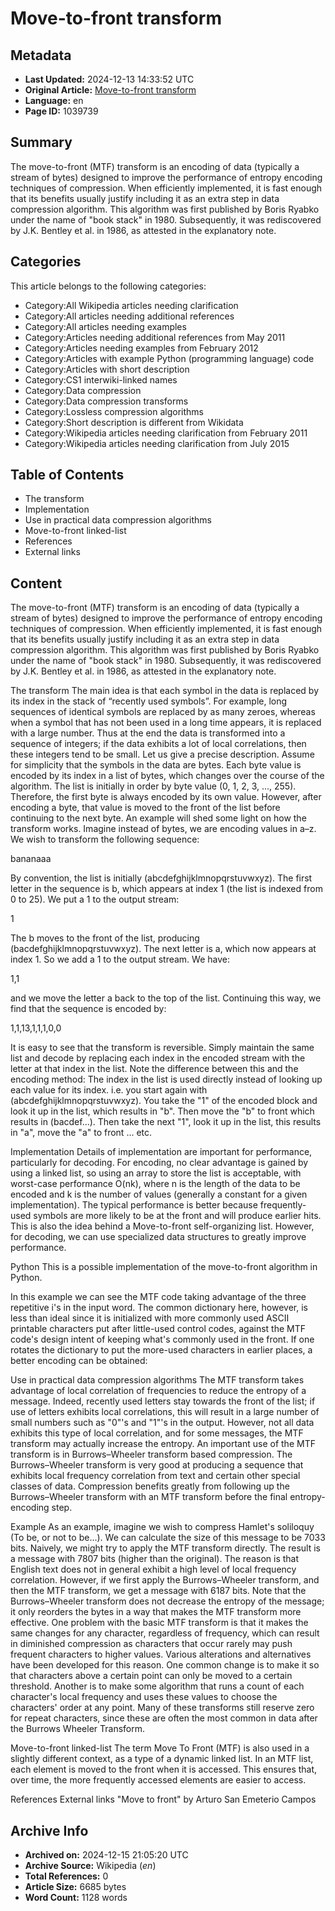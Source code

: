 # Move-to-front transform

## Metadata
- **Last Updated:** 2024-12-13 14:33:52 UTC
- **Original Article:** [Move-to-front transform](https://en.wikipedia.org/wiki/Move-to-front_transform)
- **Language:** en
- **Page ID:** 1039739

## Summary
The move-to-front (MTF) transform is an encoding of data (typically a stream of bytes) designed to improve the performance of entropy encoding techniques of compression.  When efficiently implemented, it is fast enough that its benefits usually justify including it as an extra step in data compression algorithm.
This algorithm was first published by Boris Ryabko under the name of "book stack" in 1980. Subsequently, it was rediscovered by J.K. Bentley et al. in 1986, as attested in the explanatory note.

## Categories
This article belongs to the following categories:

- Category:All Wikipedia articles needing clarification
- Category:All articles needing additional references
- Category:All articles needing examples
- Category:Articles needing additional references from May 2011
- Category:Articles needing examples from February 2012
- Category:Articles with example Python (programming language) code
- Category:Articles with short description
- Category:CS1 interwiki-linked names
- Category:Data compression
- Category:Data compression transforms
- Category:Lossless compression algorithms
- Category:Short description is different from Wikidata
- Category:Wikipedia articles needing clarification from February 2011
- Category:Wikipedia articles needing clarification from July 2015

## Table of Contents

- The transform
- Implementation
- Use in practical data compression algorithms
- Move-to-front linked-list
- References
- External links

## Content

The move-to-front (MTF) transform is an encoding of data (typically a stream of bytes) designed to improve the performance of entropy encoding techniques of compression.  When efficiently implemented, it is fast enough that its benefits usually justify including it as an extra step in data compression algorithm.
This algorithm was first published by Boris Ryabko under the name of "book stack" in 1980. Subsequently, it was rediscovered by J.K. Bentley et al. in 1986, as attested in the explanatory note.

The transform
The main idea is that each symbol in the data is replaced by its index in the stack of “recently used symbols”. For example, long sequences of identical symbols are replaced by as many zeroes, whereas when a symbol that has not been used in a long time appears, it is replaced with a large number. Thus at the end the data is transformed into a sequence of integers; if the data exhibits a lot of local correlations, then these integers tend to be small.
Let us give a precise description. Assume for simplicity that the symbols in the data are bytes.
Each byte value is encoded by its index in a list of bytes, which changes over the course of the algorithm.  The list is initially in order by byte value (0, 1, 2, 3, ..., 255).  Therefore, the first byte is always encoded by its own value.  However, after encoding a byte, that value is moved to the front of the list before continuing to the next byte.
An example will shed some light on how the transform works.  Imagine instead of bytes, we are encoding values in a–z.  We wish to transform the following sequence:

bananaaa

By convention, the list is initially (abcdefghijklmnopqrstuvwxyz).  The first letter in the sequence is b, which appears at index 1 (the list is indexed from 0 to 25).  We put a 1 to the output stream:

1

The b moves to the front of the list, producing (bacdefghijklmnopqrstuvwxyz).  The next letter is a, which now appears at index 1.  So we add a 1 to the output stream. We have:

1,1

and we move the letter a back to the top of the list.  Continuing this way, we find that the sequence is encoded by:

1,1,13,1,1,1,0,0

It is easy to see that the transform is reversible.  Simply maintain the same list and decode by replacing each index in the encoded stream with the letter at that index in the list. Note the difference between this and the encoding method: The index in the list is used directly instead of looking up each value for its index.
i.e. you start again with (abcdefghijklmnopqrstuvwxyz). You take the "1" of the encoded block and look it up in the list, which results in "b". Then move the "b" to front which results in (bacdef...). Then take the next "1", look it up in the list, this results in "a", move the "a" to front ... etc.

Implementation
Details of implementation are important for performance, particularly for decoding.  For encoding, no clear advantage is gained by using a linked list, so using an array to store the list is acceptable, with worst-case performance O(nk), where n is the length of the data to be encoded and k is the number of values (generally a constant for a given implementation).
The typical performance is better because frequently-used symbols are more likely to be at the front and will produce earlier hits. This is also the idea behind a Move-to-front self-organizing list.
However, for decoding, we can use specialized data structures to greatly improve performance.

Python
This is a possible implementation of the move-to-front algorithm in Python.

In this example we can see the MTF code taking advantage of the three repetitive i's in the input word. The common dictionary here, however, is less than ideal since it is initialized with more commonly used ASCII printable characters put after little-used control codes, against the MTF code's design intent of keeping what's commonly used in the front. If one rotates the dictionary to put the more-used characters in earlier places, a better encoding can be obtained:

Use in practical data compression algorithms
The MTF transform takes advantage of local correlation of frequencies to reduce the entropy of a message. Indeed, recently used letters stay towards the front of the list; if use of letters exhibits local correlations, this will result in a large number of small numbers such as "0"'s and "1"'s in the output.
However, not all data exhibits this type of local correlation, and for some messages, the MTF transform may actually increase the entropy.
An important use of the MTF transform is in Burrows–Wheeler transform based compression.  The Burrows–Wheeler transform is very good at producing a sequence that exhibits local frequency correlation from text and certain other special classes of data.  Compression benefits greatly from following up the Burrows–Wheeler transform with an MTF transform before the final entropy-encoding step.

Example
As an example, imagine we wish to compress Hamlet's soliloquy (To be, or not to be...).  We can calculate the size of this message to be 7033 bits.  Naively, we might try to apply the MTF transform directly.  The result is a message with 7807 bits (higher than the original).  The reason is that English text does not in general exhibit a high level of local frequency correlation.  However, if we first apply the Burrows–Wheeler transform, and then the MTF transform, we get a message with 6187 bits.  Note that the Burrows–Wheeler transform does not decrease the entropy of the message; it only reorders the bytes in a way that makes the MTF transform more effective.
One problem with the basic MTF transform is that it makes the same changes for any character, regardless of frequency, which can result in diminished compression as characters that occur rarely may push frequent characters to higher values.  Various alterations and alternatives have been developed for this reason.  One common change is to make it so that characters above a certain point can only be moved to a certain threshold.  Another is to make some algorithm that runs a count of each character's local frequency and uses these values to choose the characters' order at any point.  Many of these transforms still reserve zero for repeat characters, since these are often the most common in data after the Burrows Wheeler Transform.

Move-to-front linked-list
The term Move To Front (MTF) is also used in a slightly different context, as a type of a dynamic linked list. In an MTF list, each element is moved to the front when it is accessed. This ensures that, over time, the more frequently accessed elements are easier to access.

References
External links
"Move to front" by Arturo San Emeterio Campos

## Archive Info
- **Archived on:** 2024-12-15 21:05:20 UTC
- **Archive Source:** Wikipedia (_en_)
- **Total References:** 0
- **Article Size:** 6685 bytes
- **Word Count:** 1128 words
